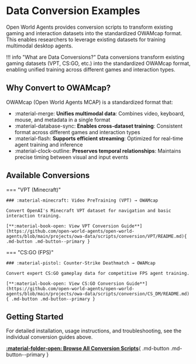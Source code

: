 # Data Conversion Examples

Open World Agents provides conversion scripts to transform existing gaming and interaction datasets into the standardized OWAMcap format. This enables researchers to leverage existing datasets for training multimodal desktop agents.

!!! info "What are Data Conversions?"
    Data conversions transform existing gaming datasets (VPT, CS:GO, etc.) into the standardized OWAMcap format, enabling unified training across different games and interaction types.

## Why Convert to OWAMcap?

OWAMcap (Open World Agents MCAP) is a standardized format that:

- :material-merge: **Unifies multimodal data**: Combines video, keyboard, mouse, and metadata in a single format
- :material-database-sync: **Enables cross-dataset training**: Consistent format across different games and interaction types
- :material-flash: **Supports efficient streaming**: Optimized for real-time agent training and inference
- :material-clock-outline: **Preserves temporal relationships**: Maintains precise timing between visual and input events

## Available Conversions

=== "VPT (Minecraft)"

    ### :material-minecraft: Video PreTraining (VPT) → OWAMcap

    Convert OpenAI's Minecraft VPT dataset for navigation and basic interaction training.

    [**:material-book-open: View VPT Conversion Guide**](https://github.com/open-world-agents/open-world-agents/blob/main/projects/owa-data/scripts/conversion/VPT/README.md){ .md-button .md-button--primary }

=== "CS:GO (FPS)"

    ### :material-pistol: Counter-Strike Deathmatch → OWAMcap

    Convert expert CS:GO gameplay data for competitive FPS agent training.

    [**:material-book-open: View CS:GO Conversion Guide**](https://github.com/open-world-agents/open-world-agents/blob/main/projects/owa-data/scripts/conversion/CS_DM/README.md){ .md-button .md-button--primary }

## Getting Started

For detailed installation, usage instructions, and troubleshooting, see the individual conversion guides above.

[**:material-folder-open: Browse All Conversion Scripts**](https://github.com/open-world-agents/open-world-agents/blob/main/projects/owa-data/scripts/conversion/){ .md-button .md-button--primary }



